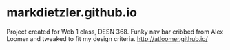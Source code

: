 # markdietzler.github.io
Project created for Web 1 class, DESN 368.
Funky nav bar cribbed from Alex Loomer and tweaked to fit my design criteria.
http://atloomer.github.io/
